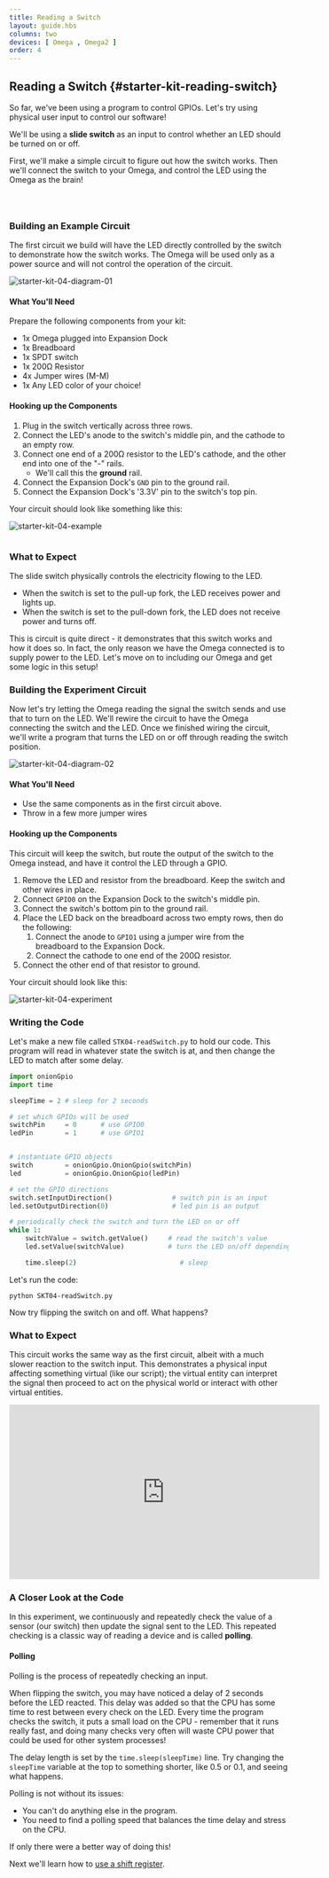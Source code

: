 ```yaml
---
title: Reading a Switch
layout: guide.hbs
columns: two
devices: [ Omega , Omega2 ]
order: 4
---
```


## Reading a Switch {#starter-kit-reading-switch}

<!-- // intro to this experiment:
//  * so far, we've been using a program to control GPIOs, lets have some physical, user input controlling our software
//  * will be using a slide switch as input for our program, it will control whether an LED is on or off -->

So far, we've been using a program to control GPIOs. Let's try using physical user input to control our software!

We'll be using a **slide switch** as an input to control whether an LED should be turned on or off.

First, we'll make a simple circuit to figure out how the switch works. Then we'll connect the switch to your Omega, and control the LED using the Omega as the brain!

<!-- gpio input -->
```{r child = '../../shared/gpio-input.md'}
```


<!-- switches -->
```{r child = '../../shared/switches.md'}
```

<!-- slide switches -->
```{r child = '../../shared/switches-slide-switch.md'}
```

### Building an Example Circuit

<!-- // diagram, general description of what the circuit does/the purpose
// circuit 1: switch controls turning an LED on and off to illustrate how the slide switch works
// spdt switch (one side is pull-up, other side is pull-down) connected to an led -->

The first circuit we build will have the LED directly controlled by the switch to demonstrate how the switch works. The Omega will be used only as a power source and will not control the operation of the circuit.

<!-- // DONE: circuit diagram, see paper notes -->
![starter-kit-04-diagram-01](https://raw.githubusercontent.com/OnionIoT/Onion-Docs/master/Omega2/Kit-Guides/Starter/diagrams/04-01-circuit-diagram.png)


#### What You'll Need

Prepare the following components from your kit:

* 1x Omega plugged into Expansion Dock
* 1x Breadboard
* 1x SPDT switch
* 1x 200Ω Resistor
* 4x Jumper wires (M-M)
* 1x Any LED color of your choice!

#### Hooking up the Components

<!-- // step by step guide of how to hook up the components
//  * how to connect one side of the switch to gnd and one to vcc
//  * connect the switchable part to the led -->

1. Plug in the switch vertically across three rows.
1. Connect the LED's anode to the switch's middle pin, and the cathode to an empty row.
1. Connect one end of a 200Ω resistor to the LED's cathode, and the other end into one of the "-" rails.
    * We'll call this the **ground** rail.
1. Connect the Expansion Dock's `GND` pin to the ground rail.
1. Connect the Expansion Dock's '3.3V' pin to the switch's top pin.

Your circuit should look like something like this:

<!-- // DONE: photo of example circuit -->

![starter-kit-04-example](https://raw.githubusercontent.com/OnionIoT/Onion-Docs/master/Omega2/Kit-Guides/Starter/img/04-example-circuit.jpg)

```{r child ='../../shared/wiring-precautions.md'}
```


### What to Expect


The slide switch physically controls the electricity flowing to the LED.

* When the switch is set to the pull-up fork, the LED receives power and lights up.
* When the switch is set to the pull-down fork, the LED does not receive power and turns off.

This is circuit is quite direct - it demonstrates that this switch works and how it does so. In fact, the only reason we have the Omega connected is to supply power to the LED. Let's move on to including our Omega and get some logic in this setup!


### Building the Experiment Circuit

Now let's try letting the Omega reading the signal the switch sends and use that to turn on the LED. We'll rewire the circuit to have the Omega connecting the switch and the LED. Once we finished wiring the circuit, we'll write a program that turns the LED on or off through reading the switch position.

<!-- // DONE: IMAGE CIRCUIT DIAGRAM of experiment -->
![starter-kit-04-diagram-02](https://raw.githubusercontent.com/OnionIoT/Onion-Docs/master/Omega2/Kit-Guides/Starter/diagrams/04-02-circuit-diagram.png)

#### What You'll Need

* Use the same components as in the first circuit above.
* Throw in a few more jumper wires

#### Hooking up the Components

This circuit will keep the switch, but route the output of the switch to the Omega instead, and have it control the LED through a GPIO.

1. Remove the LED and resistor from the breadboard. Keep the switch and other wires in place.
1. Connect `GPIO0` on the Expansion Dock to the switch's middle pin.
1. Connect the switch's bottom pin to the ground rail.
1. Place the LED back on the breadboard across two empty rows, then do the following:
    1. Connect the anode to `GPIO1` using a jumper wire from the breadboard to the Expansion Dock.
    1. Connect the cathode to one end of the 200Ω resistor.
1. Connect the other end of that resistor to ground.

Your circuit should look like this:

<!-- // DONE: photo of experiment circuit-->
![starter-kit-04-experiment](https://raw.githubusercontent.com/OnionIoT/Onion-Docs/master/Omega2/Kit-Guides/Starter/img/04-experiment-circuit.jpg)

### Writing the Code

Let's make a new file called `STK04-readSwitch.py` to hold our code. This program will read in whatever state the switch is at, and then change the LED to match after some delay.

``` python
import onionGpio
import time

sleepTime = 2 # sleep for 2 seconds

# set which GPIOs will be used
switchPin     = 0      # use GPIO0
ledPin        = 1      # use GPIO1


# instantiate GPIO objects
switch        = onionGpio.OnionGpio(switchPin)
led           = onionGpio.OnionGpio(ledPin)

# set the GPIO directions
switch.setInputDirection()               # switch pin is an input
led.setOutputDirection(0)                # led pin is an output

# periodically check the switch and turn the LED on or off
while 1:
    switchValue = switch.getValue()     # read the switch's value
    led.setValue(switchValue)           # turn the LED on/off depending on the switch

    time.sleep(2)                          # sleep
```

Let's run the code:

```
python SKT04-readSwitch.py
```

Now try flipping the switch on and off. What happens?

### What to Expect

This circuit works the same way as the first circuit, albeit with a much slower reaction to the switch input. This demonstrates a physical input affecting something virtual (like our script); the virtual entity can interpret the signal then proceed to act on the physical world or interact with other virtual entities.

<!-- DONE: GIF -->
<iframe width="560" height="315" src="https://www.youtube.com/embed/ZJyr4UcxJck" frameborder="0" allowfullscreen></iframe>

### A Closer Look at the Code

In this experiment, we continuously and repeatedly check the value of a sensor (our switch) then update the signal sent to the LED. This repeated checking is a classic way of reading a device and is called **polling**.

#### Polling

Polling is the process of repeatedly checking an input.

When flipping the switch, you may have noticed a delay of 2 seconds before the LED reacted. This delay was added so that the CPU has some time to rest between every check on the LED. Every time the program checks the switch, it puts a small load on the CPU - remember that it runs really fast, and doing many checks very often will waste CPU power that could be used for other system processes!

The delay length is set by the `time.sleep(sleepTime)` line. Try changing the `sleepTime` variable at the top to something shorter, like 0.5 or 0.1, and seeing what happens.

Polling is not without its issues:

* You can't do anything else in the program.
* You need to find a polling speed that balances the time delay and stress on the CPU.

If only there were a better way of doing this!

<!-- TODO: FUTURE: link to reading push button; edge detection is not ready yet -->
Next we'll learn how to [use a shift register](#starter-kit-using-shift-register).
